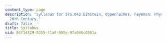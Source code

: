 ```yaml
---
content_type: page
description: 'Syllabus for STS.042 Einstein, Oppenheimer, Feynman: Physics in the
  20th Century.'
draft: false
title: Syllabus
uid: 84f14429-5355-41a8-955e-97a046c0581a
---
```

